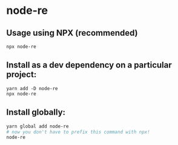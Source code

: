 # node-re

## Usage using NPX (recommended)

```
npx node-re
```


## Install as a dev dependency on a particular project:
```
yarn add -D node-re
npx node-re
```

## Install globally:
```bash
yarn global add node-re
# now you don't have to prefix this command with npx!
node-re
```
